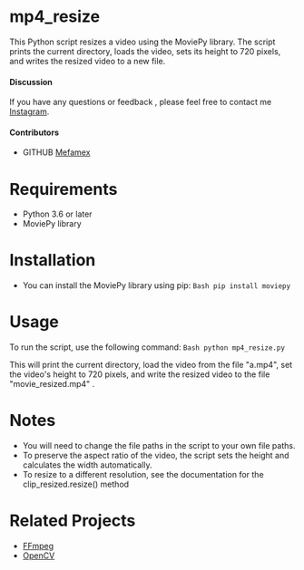 # mp4_resize
This Python script resizes a video using the MoviePy library. The script prints the current directory, loads the video, sets its height to 720 pixels, and writes the resized video to a new file.
#### Discussion
If you have any questions or feedback , please feel free to contact me [Instagram](https://www.instagram.com/mefamex/).
#### Contributors
* GITHUB [Mefamex](https://github.com/Mefamex)

# Requirements
- Python 3.6 or later
- MoviePy library

# Installation
- You can install the MoviePy library using pip:
``Bash
pip install moviepy``

# Usage
To run the script, use the following command:
``Bash
python mp4_resize.py``

This will print the current directory, load the video from the file "a.mp4", set the video's height to 720 pixels, and write the resized video to the file "movie_resized.mp4" .

# Notes
- You will need to change the file paths in the script to your own file paths.
- To preserve the aspect ratio of the video, the script sets the height and calculates the width automatically.
- To resize to a different resolution, see the documentation for the clip_resized.resize() method

# Related Projects
* [FFmpeg](https://ffmpeg.org/)
* [OpenCV](https://opencv.org/)
